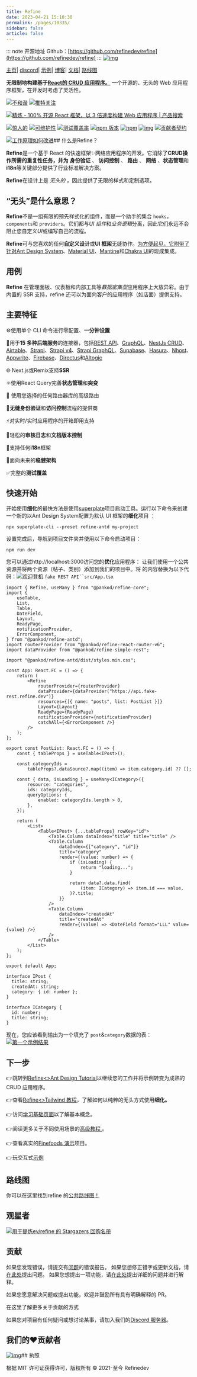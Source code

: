 ```yaml
---
title: Refine
date: 2023-04-21 15:10:30
permalink: /pages/10335/
sidebar: false
article: false
---
```

::: note 开源地址
Github：[https://github.com/refinedev/refine](https://github.com/refinedev/refine)
::: 
[![img](https://raw.githubusercontent.com/refinedev/refine/master/logo.png)](https://refine.dev/)

[主页](https://refine.dev/)| [discord](https://discord.gg/refine)| [示例](https://refine.dev/examples/)| [博客](https://refine.dev/blog/)| [文档](https://refine.dev/docs/)| [路线图](https://github.com/refinedev/refine/projects/1)

**无限制地构建基于[React的 CRUD 应用程序。](https://reactjs.org/)** 一个开源的、无头的 Web 应用程序框架，在开发时考虑了灵活性。

[![不和谐](https://camo.githubusercontent.com/fb9c4e789fbe4c17f0c6f89b608da6f7d382f2fdcc5e1ff474a80f012d27804b/68747470733a2f2f696d672e736869656c64732e696f2f646973636f72642f3833373639323632353733373631333336322e7376673f6c6162656c3d266c6f676f3d646973636f7264266c6f676f436f6c6f723d66666666666626636f6c6f723d373338394438266c6162656c436f6c6f723d364137454332)](https://discord.gg/refine) [![推特关注](https://camo.githubusercontent.com/7a6c1555239550d6fe54800c801796baec8b2a0fe8da5a1d205aa9f713e87b6c/68747470733a2f2f696d672e736869656c64732e696f2f747769747465722f666f6c6c6f772f726566696e655f6465763f7374796c653d736f6369616c)](https://twitter.com/refine_dev)

[![精炼 - 100% 开源 React 框架，以 3 倍速度构建 Web 应用程序 |  产品搜索](https://camo.githubusercontent.com/e2840efc8f4aa21c57c36db7f5a2776d6aeadb721c1a126f9fd6ac44cf9b0467/68747470733a2f2f6170692e70726f6475637468756e742e636f6d2f776964676574732f656d6265642d696d6167652f76312f746f702d706f73742d62616467652e7376673f706f73745f69643d333632323230267468656d653d6c6967687426706572696f643d6461696c79)](https://www.producthunt.com/posts/refine-3?utm_source=badge-top-post-badge&utm_medium=badge&utm_souce=badge-refine-3)

[![惊人的](https://github.com/refinedev/awesome-refine/raw/main/images/badge.svg)](https://github.com/refinedev/awesome-refine) [![可维护性](https://camo.githubusercontent.com/363c19505001be87a60c95df9d6f84236a6fde54eb6ced48010b32a4e3a20bb2/68747470733a2f2f6170692e636f6465636c696d6174652e636f6d2f76312f6261646765732f39396136356131393162646432366634363031632f6d61696e7461696e6162696c697479)](https://codeclimate.com/github/pankod/refine/maintainability) [![测试覆盖率](https://camo.githubusercontent.com/0a0f6ae65c8c8bb379d975be0d0f0d2b401cfb1fe41e86cf7df8c3c158ac672c/68747470733a2f2f6170692e636f6465636c696d6174652e636f6d2f76312f6261646765732f39396136356131393162646432366634363031632f746573745f636f766572616765)](https://codeclimate.com/github/pankod/refine/test_coverage) [![npm 版本](https://camo.githubusercontent.com/f3ab5e411983a69c5238abb07f5497c5d8c6ee08f8ceebe4a54849089b13a3e8/68747470733a2f2f696d672e736869656c64732e696f2f6e706d2f762f4070616e6b6f642f726566696e652d636f72652e737667)](https://www.npmjs.com/package/@pankod/refine-core) [![npm](https://camo.githubusercontent.com/863927aca4b8c5ee34e2db572164aea26c8d07e9eebd4fd383861ff595f9e0c6/68747470733a2f2f696d672e736869656c64732e696f2f6e706d2f646d2f4070616e6b6f642f726566696e652d636f7265)](https://www.npmjs.com/package/@pankod/refine-core) [![img](https://camo.githubusercontent.com/61b646c5383be7ddaef75ae4e64746a51f9df89ad521443236dc7ac7990931c2/68747470733a2f2f696d672e736869656c64732e696f2f6769746875622f636f6d6d69742d61637469766974792f6d2f726566696e656465762f726566696e65)](https://github.com/refinedev/refine/commits/next) [![贡献者契约](https://camo.githubusercontent.com/9a5e1f5558bc77986d831a81a6f80819da5a94c13d3aca339a0993119f535a06/68747470733a2f2f696d672e736869656c64732e696f2f62616467652f436f6e7472696275746f72253230436f76656e616e742d322e302d3462616161612e737667)](https://github.com/refinedev/refine/blob/next/CODE_OF_CONDUCT.md)

[![工作原理如何改进](https://user-images.githubusercontent.com/1110414/197965247-f91f4a0c-f901-4775-b072-abfa736b6e67.png)](https://refine.dev/)## 什么是Refine？

**Refine**是一个基于 React 的快速框架✨网络应用程序的开发。它消除了**CRUD操作所需的重复性任务，并为** **身份验证** 、 **访问控制** 、 **路由** 、 **网络** 、**状态管理**和**i18n**等关键部分提供了行业标准解决方案。

**Refine**在设计上是 *无头的* ，因此提供了无限的样式和定制选项。

## “无头”是什么意思？

**Refine**不是一组有限的预先样式化的组件，而是一个助手的集合 `hooks`，`components`和 `providers`。它们都与*UI 组件*和*业务逻辑*分离，因此它们永远不会阻止您自定义*UI*或编写自己的流程。

**Refine**可与您喜欢的任何**自定义设计**或**UI 框架**无缝协作。[为方便起见，它附带了针对Ant Design System](https://ant.design/)、[Material UI](https://mui.com/)、[Mantine](https://mantine.dev/)和[Chakra UI](https://chakra-ui.com/)的现成集成。

## 用例

**Refine** 在管理面板、仪表板和内部工具等*数据密集型*应用程序上大放异彩。由于内置的 SSR 支持，refine 还可以为面向客户的应用程序（如店面）提供支持。

## 主要特征

⚙️使用单个 CLI 命令进行零配置、**一分钟设置**

🔌用于**15 多种后端服务**的连接器，包括[REST API](https://github.com/refinedev/refine/tree/master/packages/simple-rest)、[GraphQL](https://github.com/refinedev/refine/tree/master/packages/graphql)、[NestJs CRUD](https://github.com/refinedev/refine/tree/master/packages/nestjsx-crud)、[Airtable](https://github.com/refinedev/refine/tree/master/packages/airtable)、[Strapi](https://github.com/refinedev/refine/tree/master/packages/strapi)、[Strapi v4](https://github.com/refinedev/refine/tree/master/packages/strapi-v4)、[Strapi GraphQL](https://github.com/refinedev/refine/tree/master/packages/strapi-graphql)、[Supabase](https://github.com/refinedev/refine/tree/master/packages/supabase)、[Hasura](https://github.com/refinedev/refine/tree/master/packages/hasura)、[Nhost](https://github.com/refinedev/refine/tree/master/packages/nhost)、[Appwrite](https://github.com/refinedev/refine/tree/master/packages/appwrite)、[Firebase](https://firebase.google.com/)、[Directus](https://directus.io/)和[Altogic](https://github.com/refinedev/refine/tree/master/packages/altogic)

🌐 Next.js或Remix支持**SSR**

⚛使用React Query完善**状态管理**和**突变**

🔀 使用您选择的任何路由器库的高级路由

🔐**无缝身份验证**和**访问控制**流程的提供商

⚡对实时/实时应用程序的开箱即用支持

📄轻松的**审核日志**和**文档版本控制**

💬支持任何**i18n**框架

💪面向未来的**稳健架构**

✅完整的**测试覆盖**

## 快速开始

开始使用**细化**的最快方法是使用[superplate](https://github.com/pankod/superplate)项目启动工具。运行以下命令来创建一个新的以Ant Design System配置为默认 UI 框架的**细化**项目 ：

```
npx superplate-cli --preset refine-antd my-project
```

设置完成后，导航到项目文件夹并使用以下命令启动项目：

```
npm run dev
```

您可以通过http://localhost:3000访问您的**优化**应用程序： 让我们使用一个公共资源并将两个资源（帖子、类别）添加到我们的项目中。将 的内容替换为以下代码：[![欢迎登机](https://github.com/refinedev/refine/raw/master/documentation/static/img/welcome-on-board.png?raw=true)](http://localhost:3000/) `fake REST API``src/App.tsx`

```tsx
import { Refine, useMany } from "@pankod/refine-core";
import {
    useTable,
    List,
    Table,
    DateField,
    Layout,
    ReadyPage,
    notificationProvider,
    ErrorComponent,
} from "@pankod/refine-antd";
import routerProvider from "@pankod/refine-react-router-v6";
import dataProvider from "@pankod/refine-simple-rest";

import "@pankod/refine-antd/dist/styles.min.css";

const App: React.FC = () => {
    return (
        <Refine
            routerProvider={routerProvider}
            dataProvider={dataProvider("https://api.fake-rest.refine.dev")}
            resources={[{ name: "posts", list: PostList }]}
            Layout={Layout}
            ReadyPage={ReadyPage}
            notificationProvider={notificationProvider}
            catchAll={<ErrorComponent />}
        />
    );
};

export const PostList: React.FC = () => {
    const { tableProps } = useTable<IPost>();

    const categoryIds =
        tableProps?.dataSource?.map((item) => item.category.id) ?? [];

    const { data, isLoading } = useMany<ICategory>({
        resource: "categories",
        ids: categoryIds,
        queryOptions: {
            enabled: categoryIds.length > 0,
        },
    });

    return (
        <List>
            <Table<IPost> {...tableProps} rowKey="id">
                <Table.Column dataIndex="title" title="title" />
                <Table.Column
                    dataIndex={["category", "id"]}
                    title="category"
                    render={(value: number) => {
                        if (isLoading) {
                            return "loading...";
                        }

                        return data?.data.find(
                            (item: ICategory) => item.id === value,
                        )?.title;
                    }}
                />
                <Table.Column
                    dataIndex="createdAt"
                    title="createdAt"
                    render={(value) => <DateField format="LLL" value={value} />}
                />
            </Table>
        </List>
    );
};

export default App;

interface IPost {
  title: string;
  createdAt: string;
  category: { id: number };
}

interface ICategory {
  id: number;
  title: string;
}
```

现在，您应该看到输出为一个填充了 `post`&`category`数据的表： [![第一个示例结果](https://github.com/refinedev/refine/raw/master/documentation/static/img/first-example-result.png?raw=true)](https://github.com/refinedev/refine/blob/master/documentation/static/img/first-example-result.png?raw=true)

## 下一步

👉跳转到[Refine<>Ant Design Tutorial](https://refine.dev/docs/ui-frameworks/antd/tutorial/)以继续您的工作并将示例转变为成熟的 CRUD 应用程序。

👉查看[Refine<>Tailwind 教程](https://refine.dev/docs/tutorials/headless-tutorial/)，了解如何以纯粹的无头方式使用**细化。**

👉访问[学习基础页面](https://refine.dev/docs/getting-started/overview/)以了解基本概念。

👉阅读更多关于不同使用场景的[高级教程 ](https://refine.dev/docs/advanced-tutorials/)。

👉查看真实的[Finefoods 演示](https://refine.dev/demo/)项目。

👉玩交互式[示例](https://refine.dev/docs/examples/)

## 路线图

你可以在这里找到refine 的[公共路线图！](https://github.com/refinedev/refine/projects/1)

## 观星者

[![用于提炼ev/refine 的 Stargazers 回购名册](https://camo.githubusercontent.com/fdccf790ced81851dd73fa25ce1233aa15fe969d9ca31ae5d3ce15f470905287/68747470733a2f2f7265706f726f737465722e636f6d2f73746172732f726566696e656465762f726566696e65)](https://github.com/refinedev/refine/stargazers)

## 贡献

如果您发现错误，请提交有[问题](https://github.com/refinedev/refine/issues/new?assignees=&labels=bug&template=bug_report.yml&title=[BUG])的错误报告。 如果您想修正错字或更新文档，请[在此处](https://github.com/refinedev/refine/issues/new?assignees=&labels=documentation&template=documentation.yml&title=[DOC])提出问题。 如果您想提出一项功能，请[在此处](https://github.com/refinedev/refine/issues/new?assignees=&labels=enhancement&template=feature_request.yml&title=[FEAT])提出详细的问题并进行解释。

如果您愿意解决问题或提出功能，欢迎并鼓励所有具有明确解释的 PR。

在这里了解更多关于贡献的方式

如果您对项目有任何疑问或想讨论某事，请加入我们的[Discord 服务器](https://discord.gg/refine)。

## 我们的♥️贡献者

[![img](https://camo.githubusercontent.com/642aa08e32d623920250899b93ce10db225cc1f4ad43995a695d21e7b5fb5bf9/68747470733a2f2f636f6e747269622e726f636b732f696d6167653f7265706f3d726566696e656465762f726566696e65)](https://github.com/refinedev/refine/graphs/contributors)## 执照

根据 MIT 许可证获得许可，版权所有 © 2021-至今 Refinedev